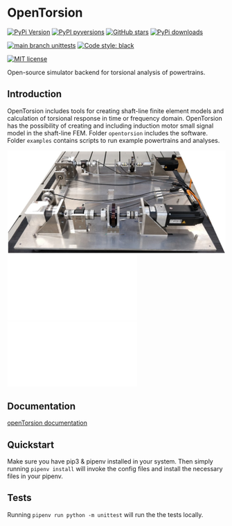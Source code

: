 # OpenTorsion

[![PyPi Version](https://img.shields.io/pypi/v/opentorsion.svg)](https://pypi.org/project/opentorsion)
[![PyPI pyversions](https://img.shields.io/pypi/pyversions/opentorsion.svg)](https://pypi.org/pypi/opentorsion/)
[![GitHub stars](https://img.shields.io/github/stars/Aalto-Arotor/openTorsion.svg)](https://github.com/Aalto-Arotor/openTorsion)
[![PyPi downloads](https://img.shields.io/pypi/dm/opentorsion.svg)](https://pypistats.org/packages/opentorsion)

[![main branch unittests](https://github.com/aalto-arotor/opentorsion/actions/workflows/unittest.yml/badge.svg?branch=main)](https://github.com/Aalto-Arotor/openTorsion/tree/main/opentorsion/tests)
[![Code style: black](https://img.shields.io/badge/code%20style-black-000000.svg)](https://github.com/psf/black)

[![MIT license](https://img.shields.io/badge/License-MIT-blue.svg)](https://github.com/Aalto-Arotor/openTorsion/blob/main/LICENSE)


Open-source simulator backend for torsional analysis of powertrains.

## Introduction
OpenTorsion includes tools for creating shaft-line finite element models and calculation of torsional response in time or frequency domain. OpenTorsion has the possibility of creating and including induction motor small signal model in the shaft-line FEM.
Folder ```opentorsion``` includes the software. Folder ```examples``` contains scripts to run example powertrains and analyses.

![Small-scale marine thruster testbench](./figures/testbench.png "Small-scale marine thruster testbench")
![Eigenmodes of the testbench](./figures/eigenmodes.pdf "Eigenmodes of the testbench")
![Campbell diagram of the testbench](./figures/campbell.pdf "Campbell diagram of the testbench")

## Documentation

[openTorsion documentation](https://aalto-arotor.github.io/openTorsion/)

## Quickstart
Make sure you have pip3 & pipenv installed in your system. Then simply running ```pipenv install``` will invoke the config files and install the necessary files in your pipenv.

## Tests
Running ```pipenv run python -m unittest``` will run the the tests locally.

<!--
## Coverage report
First generate the ```.coverage``` file by running ```pipenv run coverage run -m unittest```. You can access the report easily by running ```pipenv run coverage report``` 

## TODO
The coverage reports should be ran automatically as a workflow. [Additional information](https://about.codecov.io/blog/python-code-coverage-using-github-actions-and-codecov/)

<!--
badge for coverage
[![codecov](https://img.shields.io/codecov/c/github/Aalto-Arotor/openTorsion.svg)](https://codecov.io/gh/Aalto-Arotor/openTorsion)
-->
